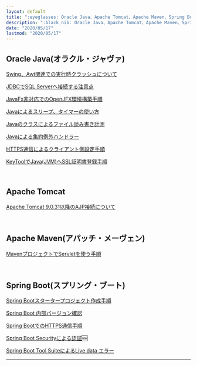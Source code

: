 ```yaml
---
layout: default
title: ":eyeglasses: Oracle Java、Apache Tomcat、Apache Maven、Spring Boot"
description: ":black_nib: Oracle Java、Apache Tomcat、Apache Maven、Spring Boot"
date: "2020/05/17"
lastmod: "2020/05/17"
---
```


## Oracle Java(オラクル・ジャヴァ)  
[Swing、Awt関連での実行時クラッシュについて](AwtCrash)  

[JDBCでSQL Serverへ接続する注意点](JdbcSqlSvr/JdbcSqlSvr)  
  
[JavaFx非対応でのOpenJFX環境構築手順](JavaFxLeaning/LeaningCreate)  

[Javaによるスリープ、タイマーの使い方](JavaSleepTimer)  

[Javaのクラスによるファイル読み書き計測](JavaFileRead)  

[Javaによる集約例外ハンドラー](AggregationException)  

[HTTPS通信によるクライアント側設定手順](SslHttpsClient)  

[KeyToolでJava(JVM)へSSL証明書登録手順](keytool)  

<br />

## Apache Tomcat  
[Apache Tomcat 9.0.31以降のAJP接続について](Contents/Tomcat/Tomcat9031over)  

<br />

## Apache Maven(アパッチ・メーヴェン)  
[MavenプロジェクトでServletを使う手順](../Maven/MavenWeb/MavenWebLeaning)  

<br />

## Spring Boot(スプリング・ブート)  
[Spring Bootスタータープロジェクト作成手順](../SpringBoot/Leaning/LeaningCreate)  

[Spring Boot 内部バージョン確認](../SpringBoot/Leaning/VersionCheck)  

[Spring BootでのHTTPS通信手順](../SpringBoot/SpringBootHttps)  

[Spring Boot Securityによる認証](../SpringBoot/SpringBootAuth):new:  

[Spring Boot Tool SuiteによるLive data エラー](../SpringBoot/LiveData)  

___